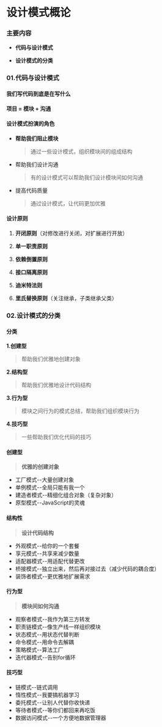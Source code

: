 # 设计模式概论

### 主要内容

+ **代码与设计模式**

+ **设计模式的分类**

  

### 01.代码与设计模式

#### 我们写代码到底是在写什么

**项目 = 模块 + 沟通**



#### 设计模式扮演的角色

+ **帮助我们阻止模块**

  > 通过一些设计模式，组织模块间的组成结构

+ 帮助我们设计沟通

  > 有的设计模式可以帮助我们设计模块间如何沟通

+ 提高代码质量

  > 通过设计模式，让代码更加优雅



#### 设计原则

1. **开闭原则**（对修改进行关闭，对扩展进行开放）

1. **单一职责原则**
2. **依赖倒置原则**
3. **接口隔离原则**
4. **迪米特法则**
5. **里氏替换原则**（关注继承，子类继承父类）



### 02.设计模式的分类  

#### 分类

**1.创建型**

> 帮助我们优雅地创建对象

**2.结构型**

> 帮助我们优雅地设计代码结构

**3.行为型**

> 模块之间行为的模式总结，帮助我们组织模块行为

**4.技巧型**

> 一些帮助我们优化代码的技巧



#### 创建型

> **优雅的创建对象**

+ 工厂模式--大量创建对象
+ 单例模式--全局只能有我一个
+ 建造者模式--精细化组合对象（复杂对象）
+ 原型模式--JavaScript的灵魂

#### 结构性

> **设计代码结构**

+ 外观模式--给你的一个套餐
+ 享元模式--共享来减少数量
+ 适配器模式--用适配代替更改
+ 桥接模式--独立出来，然后再对接过去（减少代码的耦合度）
+ 装饰者模式--更优雅地扩展需求

#### 行为型

> **模块间如何沟通**

+ 观察者模式--我作为第三方转发
+ 职责链模式--像生产线一样组织模块
+ 状态模式--用状态代替判断
+ 命令模式--用命令去解耦
+ 策略模式--算法工厂
+ 迭代器模式--告别for循环

#### 技巧型

+ 链模式--链式调用
+ 惰性模式--我要搞机器学习
+ 委托模式--让别人代替你收快递
+ 等待者模式--等你们都回来再吃饭
+ 数据访问模式--一个方便地数据管理器

 